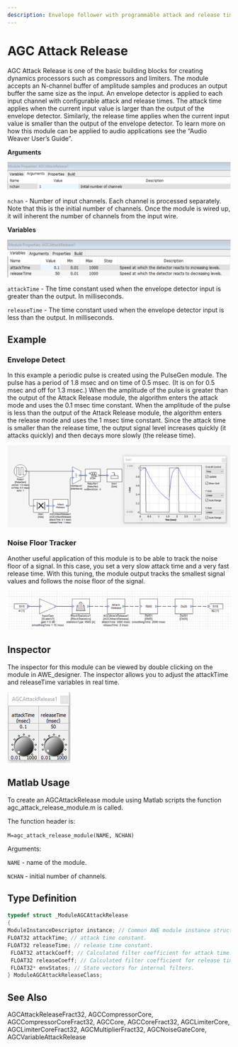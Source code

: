 ```yaml
---
description: Envelope follower with programmable attack and release times.
---
```


# AGC Attack Release

AGC Attack Release is one of the basic building blocks for creating dynamics processors such as compressors and limiters. The module accepts an N-channel buffer of amplitude samples and produces an output buffer the same size as the input. An envelope detector is applied to each input channel with configurable attack and release times. The attack time applies when the current input value is larger than the output of the envelope detector. Similarly, the release time applies when the current input value is smaller than the output of the envelope detector. To learn more on how this module can be applied to audio applications see the “Audio Weaver User’s Guide”.

**Arguments**

![](../../../.gitbook/assets/0%20%2812%29.png)

`nchan` - Number of input channels. Each channel is processed separately. Note that this is the initial number of channels. Once the module is wired up, it will inherent the number of channels from the input wire.

**Variables**

![](../../../.gitbook/assets/1%20%2812%29.png)

`attackTime` - The time constant used when the envelope detector input is greater than the output. In milliseconds.

`releaseTime` - The time constant used when the envelope detector input is less than the output. In milliseconds.

## Example

### Envelope Detect

In this example a periodic pulse is created using the PulseGen module. The pulse has a period of 1.8 msec and on time of 0.5 msec. \(It is on for 0.5 msec and off for 1.3 msec.\) When the amplitude of the pulse is greater than the output of the Attack Release module, the algorithm enters the attack mode and uses the 0.1 msec time constant. When the amplitude of the pulse is less than the output of the Attack Release module, the algorithm enters the release mode and uses the 1 msec time constant. Since the attack time is smaller than the release time, the output signal level increases quickly \(it attacks quickly\) and then decays more slowly \(the release time\).

![](../../../.gitbook/assets/2%20%2812%29.png)

### Noise Floor Tracker

Another useful application of this module is to be able to track the noise floor of a signal. In this case, you set a very slow attack time and a very fast release time. With this tuning, the module output tracks the smallest signal values and follows the noise floor of the signal.

![](../../../.gitbook/assets/3%20%289%29.png)

## Inspector

The inspector for this module can be viewed by double clicking on the module in AWE\_designer. The inspector allows you to adjust the attackTime and releaseTime variables in real time.

![](../../../.gitbook/assets/4%20%288%29.png)

## Matlab Usage

To create an AGCAttackRelease module using Matlab scripts the function agc\_attack\_release\_module.m is called.

The function header is:

 `M=agc_attack_release_module(NAME, NCHAN)`

Arguments:

`NAME` - name of the module.

`NCHAN` - initial number of channels.

## Type Definition

```cpp
typedef struct _ModuleAGCAttackRelease
{
ModuleInstanceDescriptor instance; // Common AWE module instance structure
FLOAT32 attackTime; // attack time constant.
FLOAT32 releaseTime; // release time constant.
 FLOAT32 attackCoeff; // Calculated filter coefficient for attack time.
 FLOAT32 releaseCoeff; // Calculated filter coefficient for release time.
 FLOAT32* envStates; // State vectors for internal filters.
} ModuleAGCAttackReleaseClass;
```

## See Also

AGCAttackReleaseFract32, AGCCompressorCore, AGCCompressorCoreFract32, AGCCore, AGCCoreFract32, AGCLimiterCore, AGCLimiterCoreFract32, AGCMultiplierFract32, AGCNoiseGateCore, AGCVariableAttackRelease

